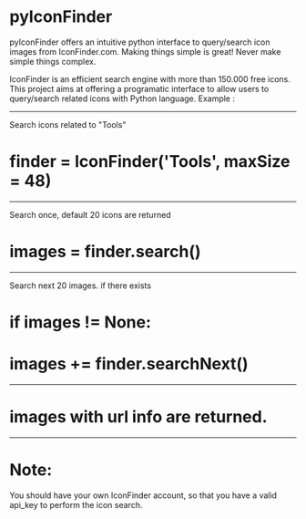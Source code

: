 pyIconFinder
============

pyIconFinder offers an intuitive python interface to query/search icon images from IconFinder.com. Making things simple is great! Never make simple things complex.

IconFinder is an efficient search engine with more than 150.000 free icons. This project aims at offering a programatic interface to allow users to query/search related icons with Python language.
Example :

-----------------------------------------------------
Search icons related to "Tools"
# finder = IconFinder('Tools', maxSize = 48) 
-----------------------------------------------------
Search once, default 20 icons are returned   
# images = finder.search()	 
-----------------------------------------------------
Search next 20 images. if there exists
# if images != None:
#         images += finder.searchNext()  
-----------------------------------------------------
# images with url info are returned.
-----------------------------------------------------                                   



# Note:
You should have your own IconFinder account, so that you have a valid api_key to perform the icon search.


